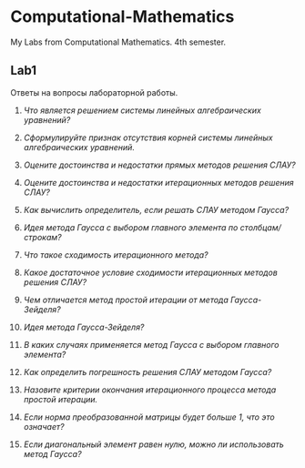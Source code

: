 # Computational-Mathematics
My Labs from Computational Mathematics. 4th semester. 


## Lab1 
Ответы на вопросы лабораторной работы. 

1. _Что является решением системы линейных алгебраических уравнений?_

2. _Сформулируйте признак отсутствия корней системы линейных алгебраических уравнений._

3. _Оцените достоинства и недостатки прямых методов решения СЛАУ?_
4. _Оцените достоинства и недостатки итерационных методов решения СЛАУ?_
5. _Как вычислить определитель, если решать СЛАУ методом Гаусса?_
6. _Идея метода Гаусса с выбором главного элемента по столбцам/строкам?_
7. _Что такое сходимость итерационного метода?_
8. _Какое достаточное условие сходимости итерационных методов решения СЛАУ?_
9. _Чем отличается метод простой итерации от метода Гаусса-Зейделя?_
10. _Идея метода Гаусса-Зейделя?_
11. _В каких случаях применяется метод Гаусса с выбором главного элемента?_
12. _Как определить погрешность решения СЛАУ методом Гаусса?_
13. _Назовите критерии окончания итерационного процесса метода простой итерации._
14. _Если норма преобразованной матрицы будет больше 1, что это означает?_ 
15. _Если диагональный элемент равен нулю, можно ли использовать метод Гаусса?_
